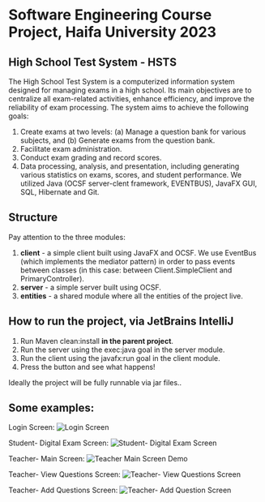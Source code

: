 # Software Engineering Course Project, Haifa University 2023
## High School Test System - HSTS
The High School Test System is a computerized information system designed for managing exams in a high school. Its main objectives are to centralize all exam-related activities, enhance efficiency, and improve the reliability of exam processing. The system aims to achieve the following goals:

1. Create exams at two levels: (a) Manage a question bank for various subjects, and (b) Generate exams from the question bank.
2. Facilitate exam administration.
3. Conduct exam grading and record scores.
4. Data processing, analysis, and presentation, including generating various statistics on exams, scores, and student performance.
We utilized Java (OCSF server-clent framework, EVENTBUS), JavaFX GUI, SQL, Hibernate and Git.

## Structure
Pay attention to the three modules:
1. **client** - a simple client built using JavaFX and OCSF. We use EventBus (which implements the mediator pattern) in order to pass events between classes (in this case: between Client.SimpleClient and PrimaryController).
2. **server** - a simple server built using OCSF.
3. **entities** - a shared module where all the entities of the project live.

## How to run the project, via JetBrains IntelliJ
1. Run Maven clean:install **in the parent project**.
2. Run the server using the exec:java goal in the server module.
3. Run the client using the javafx:run goal in the client module.
4. Press the button and see what happens!

Ideally the project will be fully runnable via jar files..


## Some examples:

Login Screen:
![Login Screen](https://github.com/IlanSap/HighSchoolTestSystem_Project/assets/106005589/f132c030-dc90-49b2-8ea2-1117b952e28c)

Student- Digital Exam Screen:
![Student- Digital Exam Screen](https://github.com/IlanSap/HighSchoolTestSystem_Project/assets/106005589/122ab368-c7eb-4fbf-a943-0bae984ea560)

Teacher- Main Screen:
![Teacher Main Screen Demo](https://github.com/IlanSap/HighSchoolTestSystem_Project/assets/106005589/2f9f98f8-b44c-4d80-ba21-58f8641b3665)

Teacher- View Questions Screen:
![Teacher- View Questions Screen](https://github.com/IlanSap/HighSchoolTestSystem_Project/assets/106005589/62c49dec-aa33-4a63-b35d-68375da843e0)

Teacher- Add Questions Screen:
![Teacher- Add Question Screen](https://github.com/IlanSap/HighSchoolTestSystem_Project/assets/106005589/a56d145e-e782-4ad9-a022-5037724bf733)




